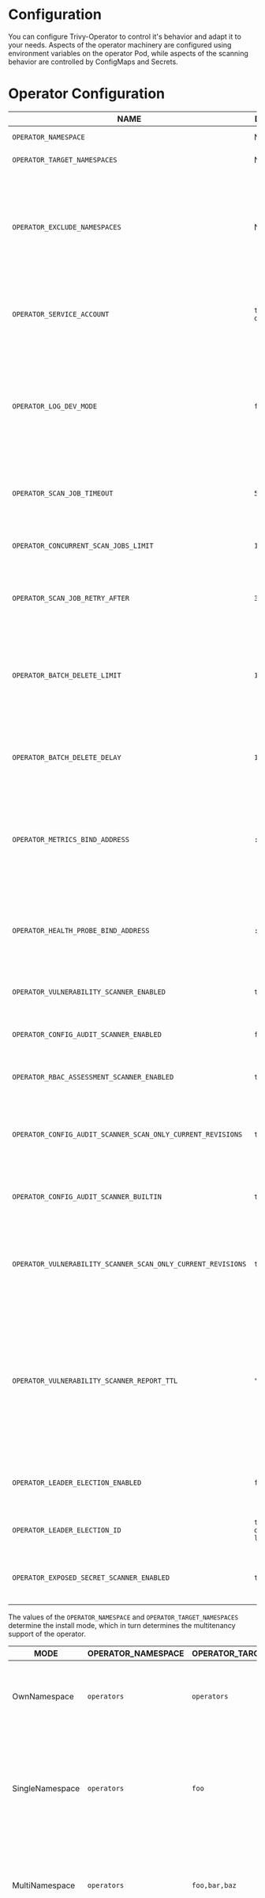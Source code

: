 # Configuration

You can configure Trivy-Operator to control it's behavior and adapt it to your needs. Aspects of the operator machinery are configured using environment variables on the operator Pod, while aspects of the scanning behavior are controlled by ConfigMaps and Secrets.

# Operator Configuration

| NAME| DEFAULT               | DESCRIPTION                                                                                                                                                                                                 |
|---|-----------------------|-------------------------------------------------------------------------------------------------------------------------------------------------------------------------------------------------------------|
| `OPERATOR_NAMESPACE`| N/A                   | See [Install modes](#install-modes)                                                                                                                                                                         |
| `OPERATOR_TARGET_NAMESPACES`| N/A                   | See [Install modes](#install-modes)                                                                                                                                                                         |
| `OPERATOR_EXCLUDE_NAMESPACES`| N/A                   | A comma separated list of namespaces (or glob patterns) to be excluded from scanning in all namespaces [Install mode](#install-modes).                                                                      |
| `OPERATOR_SERVICE_ACCOUNT`| `trivy-operator`      | The name of the service account assigned to the operator's pod                                                                                                                                              |
| `OPERATOR_LOG_DEV_MODE`| `false`               | The flag to use (or not use) development mode (more human-readable output, extra stack traces and logging information, etc).                                                                                |
| `OPERATOR_SCAN_JOB_TIMEOUT`| `5m`                  | The length of time to wait before giving up on a scan job                                                                                                                                                   |
| `OPERATOR_CONCURRENT_SCAN_JOBS_LIMIT`| `10`                  | The maximum number of scan jobs create by the operator                                                                                                                                                      |
| `OPERATOR_SCAN_JOB_RETRY_AFTER`| `30s`                 | The duration to wait before retrying a failed scan job                                                                                                                                                      |
| `OPERATOR_BATCH_DELETE_LIMIT`| `10`                  | The maximum number of config audit reports deleted by the operator when the plugin's config has changed.                                                                                                    |
| `OPERATOR_BATCH_DELETE_DELAY`| `10s`                 | The duration to wait before deleting another batch of config audit reports.                                                                                                                                 |
| `OPERATOR_METRICS_BIND_ADDRESS`| `:8080`               | The TCP address to bind to for serving [Prometheus][prometheus] metrics. It can be set to `0` to disable the metrics serving.                                                                               |
| `OPERATOR_HEALTH_PROBE_BIND_ADDRESS`| `:9090`               | The TCP address to bind to for serving health probes, i.e. `/healthz/` and `/readyz/` endpoints.                                                                                                            |
| `OPERATOR_VULNERABILITY_SCANNER_ENABLED`| `true`                | The flag to enable vulnerability scanner                                                                                                                                                                    |
| `OPERATOR_CONFIG_AUDIT_SCANNER_ENABLED`| `false`               | The flag to enable configuration audit scanner                                                                                                                                                              |
| `OPERATOR_RBAC_ASSESSMENT_SCANNER_ENABLED`| `true`                | The flag to enable rbac assessment scanner                                                                                                                                                                  |
| `OPERATOR_CONFIG_AUDIT_SCANNER_SCAN_ONLY_CURRENT_REVISIONS`| `true`               | The flag to enable config audit scanner to only scan the current revision of a deployment                                                                                                                   |
| `OPERATOR_CONFIG_AUDIT_SCANNER_BUILTIN`| `true`                | The flag to enable built-in configuration audit scanner                                                                                                                                                     |
| `OPERATOR_VULNERABILITY_SCANNER_SCAN_ONLY_CURRENT_REVISIONS`| `true`               | The flag to enable vulnerability scanner to only scan the current revision of a deployment                                                                                                                  |
| `OPERATOR_VULNERABILITY_SCANNER_REPORT_TTL`| `"24h"`                  | The flag to set how long a vulnerability report should exist. When a old report is deleted a new one will be created by the controller. It can be set to `""` to disabled the TTL for vulnerability scanner. |
| `OPERATOR_LEADER_ELECTION_ENABLED`| `false`               | The flag to enable operator replica leader election                                                                                                                                                         |
| `OPERATOR_LEADER_ELECTION_ID`| `trivy-operator-lock` | The name of the resource lock for leader election                                                                                                                                                           |
| `OPERATOR_EXPOSED_SECRET_SCANNER_ENABLED`| `true`| The flag to enable exposed secret scanner|

The values of the `OPERATOR_NAMESPACE` and `OPERATOR_TARGET_NAMESPACES` determine the install mode, which in turn determines the multitenancy support of the operator.

| MODE| OPERATOR_NAMESPACE | OPERATOR_TARGET_NAMESPACES | DESCRIPTION|
|---|---|---|---|
| OwnNamespace| `operators`| `operators`| The operator can be configured to watch events in the namespace it is deployed in.                             |
| SingleNamespace| `operators`| `foo`| The operator can be configured to watch for events in a single namespace that the operator is not deployed in. |
| MultiNamespace| `operators`| `foo,bar,baz`| The operator can be configured to watch for events in more than one namespace.                                 |
| AllNamespaces| `operators`| (blank string)| The operator can be configured to watch for events in all namespaces.|

## Example - configure namespaces to scan

To change the target namespace from all namespaces to the `default` namespace edit the `trivy-operator` Deployment and change the value of the `OPERATOR_TARGET_NAMESPACES` environment variable from the blank string (`""`) to the `default` value.

# Scanning configuration

| CONFIGMAP KEY| DEFAULT| DESCRIPTION|
|---|---|---|
| `vulnerabilityReports.scanner`| `Trivy`| The name of the plugin that generates vulnerability reports. Either `Trivy` or `Aqua`.|
| `vulnerabilityReports.scanJobsInSameNamespace` | `"false"`| Whether to run vulnerability scan jobs in same namespace of workload. Set `"true"` to enable.|
| `scanJob.tolerations`| N/A| JSON representation of the [tolerations] to be applied to the scanner pods so that they can run on nodes with matching taints. Example: `'[{"key":"key1", "operator":"Equal", "value":"value1", "effect":"NoSchedule"}]'`|
| `scanJob.nodeSelector`| N/A| JSON representation of the [nodeSelector] to be applied to the scanner pods so that they can run on nodes with matching labels. Example: `'{"example.com/node-type":"worker", "cpu-type": "sandylake"}'`|
| `scanJob.annotations`| N/A| One-line comma-separated representation of the annotations which the user wants the scanner pods to be annotated with. Example: `foo=bar,env=stage` will annotate the scanner pods with the annotations `foo: bar` and `env: stage` |
| `scanJob.templateLabel`| N/A| One-line comma-separated representation of the template labels which the user wants the scanner pods to be labeled with. Example: `foo=bar,env=stage` will labeled the scanner pods with the labels `foo: bar` and `env: stage`|
| `scanJob.podTemplateSecurityContext`| N/A| One-line JSON representation of the template securityContext which the user wants the scanner pods to be secured with. Does not affect the securityContext of the initContainers, which have their own default. Example: `{"RunAsUser": 1000, "RunAsGroup": 1000, "RunAsNonRoot": true}` |

## Example - patch ConfigMap

By default Trivy displays vulnerabilities with all severity levels (`UNKNOWN`, `LOW`, `MEDIUM`, `HIGH`, `CRITICAL`). To display only `HIGH` and `CRITICAL` vulnerabilities by patching the `trivy.severity` value in the `trivy-operator-trivy-config` ConfigMap:

```bash
kubectl patch cm trivy-operator-trivy-config -n trivy-system \
  --type merge \
  -p "$(cat <<EOF
{
  "data": {
    "trivy.severity": "HIGH,CRITICAL"
  }
}
EOF
)"
```

## Example - patch Secret

To set the GitHub token used by Trivy scanner add the `trivy.githubToken` value to the `trivy-operator-trivy-config` Secret:

```bash
kubectl patch secret trivy-operator-trivy-config -n trivy-system \
  --type merge \
  -p "$(cat <<EOF
{
  "data": {
    "trivy.githubToken": "$(echo -n <your token> | base64)"
  }
}
EOF
)"
```

## Example - delete a key

The following `kubectl patch` command deletes the `trivy.httpProxy` key:

```bash
kubectl patch cm trivy-operator-trivy-config -n trivy-system \
  --type json \
  -p '[{"op": "remove", "path": "/data/trivy.httpProxy"}]'
```

[tolerations]: https://kubernetes.io/docs/concepts/scheduling-eviction/taint-and-toleration


[prometheus]: https://github.com/prometheus
